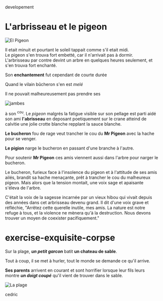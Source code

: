  developement
# L'arbrisseau et le pigeon

![El Pigeon](https://lemagdesanimaux.ouest-france.fr/images/dossiers/2020-11/pigeon-biset-084252.jpg)

Il etait minuit et pourtant le soleil tappait comme s'il etait midi.   
Le pigeon s'en trouva fort embetté, car il n'arrivait pas à dormir.  
L'arbrisseau par contre devint un arbre en quelques heures seulement, et s'en trouva fort enchanté. 

Son **enchantement** fut cependant de courte durée

Quand le vilain bûcheron s'en est *melé*

Il ne pouvait malheureusement pas prendre ses 

![jambes](https://decathlondom.franceolympique.com/decathlondom/fichiers/pages/fiches_techniques/sante/muscles/images/muscles-membre-inferieur.jpg) 

à son <sup>cou</sup>.
Le *pigeon* malgrés la fatigue visible sur son pellage est parti aidé son ami **l'abrisseau** en deposant poetiquement sur le crane atteind de calvitie une jolie crotte blanche repplant la sauce blanche.


**Le bucheron** fou de rage veut trancher le cou du **Mr Pigeon** avec la hache pour se venger.   

**Le pigion** narge le bucheron en passant d'une branche à l'autre. 

Pour soutenir **Mr Pigeon** ces amis viennent aussi dans l'arbre pour narger le bucheron.  

Le bucheron, furieux face à l'insolence du pigeon et à l'attitude de ses amis ailés, brandit sa hache menaçante, prêt à trancher le cou du malheureux pigeon. Mais alors que la tension montait, une voix sage et apaisante s'éleva de l'arbre.

C'était la voix de la sagesse incarnée par un vieux hibou qui vivait depuis des années dans cet arbrisseau devenu grand. Il dit d'une voix grave et réfléchie, "Arrêtez cette querelle inutile, mes amis. La nature est notre refuge à tous, et la violence ne mènera qu'à la destruction. Nous devons trouver un moyen de coexister pacifiquement."

# exercise-exquisite-corpse

Sur la plage, ***un petit garcon*** batit **un chateau de sable**.  

Tout à coup, il se met à hurler, tout le monde se demande ce qu'il arrive.  

**Ses parents** arrivent en courant et sont horrifier lorsque leur fils leurs montre ***un doigt coupé*** qu'il vient de trouver dans le sable.  

![La plage](https://static.actu.fr/uploads/2019/08/25245-190813193240640-0-960x640.jpg "La plage")

 cedric
